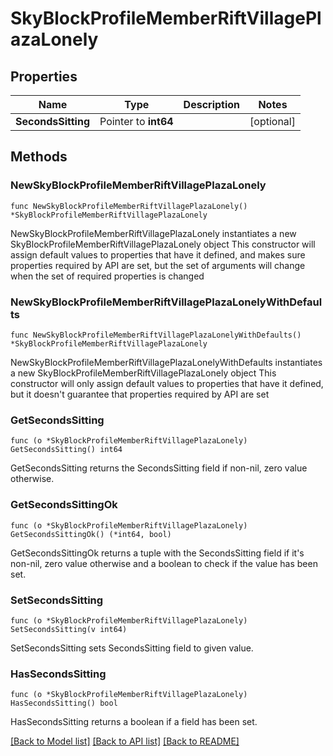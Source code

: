 # SkyBlockProfileMemberRiftVillagePlazaLonely

## Properties

Name | Type | Description | Notes
------------ | ------------- | ------------- | -------------
**SecondsSitting** | Pointer to **int64** |  | [optional] 

## Methods

### NewSkyBlockProfileMemberRiftVillagePlazaLonely

`func NewSkyBlockProfileMemberRiftVillagePlazaLonely() *SkyBlockProfileMemberRiftVillagePlazaLonely`

NewSkyBlockProfileMemberRiftVillagePlazaLonely instantiates a new SkyBlockProfileMemberRiftVillagePlazaLonely object
This constructor will assign default values to properties that have it defined,
and makes sure properties required by API are set, but the set of arguments
will change when the set of required properties is changed

### NewSkyBlockProfileMemberRiftVillagePlazaLonelyWithDefaults

`func NewSkyBlockProfileMemberRiftVillagePlazaLonelyWithDefaults() *SkyBlockProfileMemberRiftVillagePlazaLonely`

NewSkyBlockProfileMemberRiftVillagePlazaLonelyWithDefaults instantiates a new SkyBlockProfileMemberRiftVillagePlazaLonely object
This constructor will only assign default values to properties that have it defined,
but it doesn't guarantee that properties required by API are set

### GetSecondsSitting

`func (o *SkyBlockProfileMemberRiftVillagePlazaLonely) GetSecondsSitting() int64`

GetSecondsSitting returns the SecondsSitting field if non-nil, zero value otherwise.

### GetSecondsSittingOk

`func (o *SkyBlockProfileMemberRiftVillagePlazaLonely) GetSecondsSittingOk() (*int64, bool)`

GetSecondsSittingOk returns a tuple with the SecondsSitting field if it's non-nil, zero value otherwise
and a boolean to check if the value has been set.

### SetSecondsSitting

`func (o *SkyBlockProfileMemberRiftVillagePlazaLonely) SetSecondsSitting(v int64)`

SetSecondsSitting sets SecondsSitting field to given value.

### HasSecondsSitting

`func (o *SkyBlockProfileMemberRiftVillagePlazaLonely) HasSecondsSitting() bool`

HasSecondsSitting returns a boolean if a field has been set.


[[Back to Model list]](../README.md#documentation-for-models) [[Back to API list]](../README.md#documentation-for-api-endpoints) [[Back to README]](../README.md)


